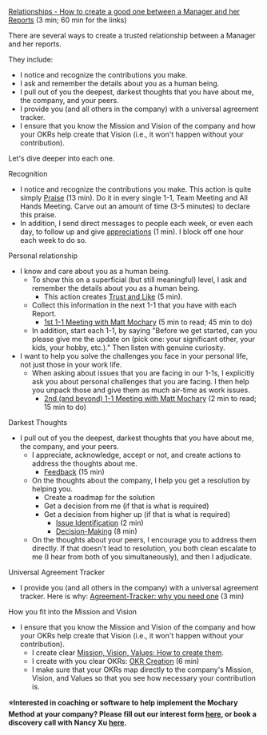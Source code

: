 [Relationships \- How to create a good one between a Manager and her Reports](https://docs.google.com/document/d/166UMlHgOUnKb4rgLOjFl_etT8kaey2vEFVtwaCAfdDA/edit) (3 min; 60 min for the links)

There are several ways to create a trusted relationship between a Manager and her reports.

They include:

- I notice and recognize the contributions you make.
- I ask and remember the details about you as a human being.
- I pull out of you the deepest, darkest thoughts that you have about me, the company, and your peers.
- I provide you (and all others in the company) with a universal agreement tracker.
- I ensure that you know the Mission and Vision of the company and how your OKRs help create that Vision (i.e., it won't happen without your contribution).

Let's dive deeper into each one.

Recognition

- I notice and recognize the contributions you make. This action is quite simply [Praise](https://docs.google.com/document/d/1aXFhFbtIxmUdrUe9y341ghd-EJ89hJZ7g9tOKnw16FI/edit) (13 min). Do it in every single 1-1, Team Meeting and All Hands Meeting. Carve out an amount of time (3-5 minutes) to declare this praise.
- In addition, I send direct messages to people each week, or even each day, to follow up and give [appreciations](https://docs.google.com/document/d/1id4TBGwDPuCvXiEW8RvJh-ajUuhrBnayoz9D1t1Gj3Y/edit) (1 min). I block off one hour each week to do so.

Personal relationship

- I know and care about you as a human being.
  - To show this on a superficial (but still meaningful) level, I ask and remember the details about you as a human being.
    - This action creates [Trust and Like](https://docs.google.com/document/d/1BQOa7foLLxNXmGUhbvkzsvm0IVYOJZTFU4MKOmreCXc/edit?usp=drive_web&ouid=102503928790226855337) (5 min).
  - Collect this information in the next 1-1 that you have with each Report.
    - [1st 1-1 Meeting with Matt Mochary](https://docs.google.com/document/d/1vfZbW2GbL-q4gB97JcMH_P1nGRJKQ68LAOgNGbVV1qs/edit) (5 min to read; 45 min to do)
  - In addition, start each 1-1, by saying "Before we get started, can you please give me the update on (pick one: your significant other, your kids, your hobby, etc.)." Then listen with genuine curiosity.
- I want to help you solve the challenges you face in your personal life, not just those in your work life.
  - When asking about issues that you are facing in our 1-1s, I explicitly ask you about personal challenges that you are facing. I then help you unpack those and give them as much air-time as work issues.
    - [2nd (and beyond) 1-1 Meeting with Matt Mochary](https://docs.google.com/document/d/1TYNJjwzH_QxUbvoVSOjB__6gtvLKf8AAT3tqTKo3sO8/edit) (2 min to read; 15 min to do)

Darkest Thoughts

- I pull out of you the deepest, darkest thoughts that you have about me, the company, and your peers.
  - I appreciate, acknowledge, accept or not, and create actions to address the thoughts about me.
    - [Feedback](https://docs.google.com/document/d/1wi714sobuQP72sKXw6J_gkwkhtVh1t6--op_Pk0YPxA/edit) (15 min)
  - On the thoughts about the company, I help you get a resolution by helping you.
    - Create a roadmap for the solution
    - Get a decision from me (if that is what is required)
    - Get a decision from higher up (if that is what is required)
      - [Issue Identification](https://docs.google.com/document/d/1yfnZqztmnHatFavMqMJ40_tAN7YUcfnQgo4HrcU7SBQ/edit) (2 min)
      - [Decision-Making](https://docs.google.com/document/d/1hPdWQjYfdK0SB2i3ViZ9XsMPjTYEi7Do1WI22ofmEdo/edit#heading=h.erf28nn68i0x) (8 min)
  - On the thoughts about your peers, I encourage you to address them directly. If that doesn't lead to resolution, you both clean escalate to me (I hear from both of you simultaneously), and then I adjudicate.

Universal Agreement Tracker

- I provide you (and all others in the company) with a universal agreement tracker. Here is why: [Agreement-Tracker: why you need one](https://docs.google.com/document/d/1QzGvP6MrmlD6YVilTiNjEsPgRRvjzvWrqGXKSz_c68k/edit) (3 min)

How you fit into the Mission and Vision

- I ensure that you know the Mission and Vision of the company and how your OKRs help create that Vision (i.e., it won't happen without your contribution).
  - I create clear [Mission, Vision, Values: How to create them](https://docs.google.com/document/d/1L6ks72TkBIlgPDh6_n-NBBE7e_7nQ2YZ6B4BF12IQEs/edit).
  - I create with you clear OKRs: [OKR Creation](https://docs.google.com/document/d/1GoiH4pwsph5rwSM_wMMiMJkX6-qFVwO0SVYkodNZhwg/edit) (6 min)
  - I make sure that your OKRs map directly to the company's Mission, Vision, and Values so that you see how necessary your contribution is.

**⭐Interested in coaching or software to help implement the Mochary Method at your company? Please fill out our interest form [here](https://mocharymethod.typeform.com/interest), or book a discovery call with Nancy Xu [here](https://calendly.com/nancy-mm/30).**
